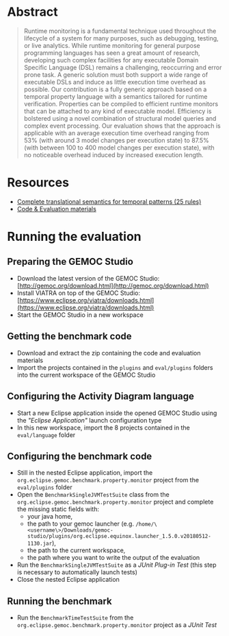 # Abstract

> Runtime monitoring is a fundamental technique used throughout the lifecycle of a system for many purposes, such as debugging, testing, or live analytics. While runtime monitoring for general purpose programming languages has seen a great amount of research, developing such complex facilities for any executable Domain Specific Language (DSL) remains a challenging, reoccurring and error prone task. A generic solution must both support a wide range of executable DSLs and induce as little execution time overhead as possible. Our contribution is a fully generic approach based on a temporal property language with a semantics tailored for runtime verification. Properties can be compiled to efficient runtime monitors that can be attached to any kind of executable model. Efficiency is bolstered using a novel combination of structural model queries and complex event processing. Our evaluation shows that the approach is applicable with an average execution time overhead ranging from 53% (with around 3 model changes per execution state) to 87.5% (with between 100 to 400 model changes per execution state), with no noticeable overhead induced by increased execution length.

# Resources

 - [Complete translational semantics for temporal patterns (25 rules)](https://raw.githubusercontent.com/EPNAauCZDy8i9yocBqo9MKzAt/EPNAauCZDy8i9yocBqo9MKzAt.github.io/master/Runtime_Monitoring_for_Executable_DSLs__Full_Semantics.pdf)
 - [Code & Evaluation materials](https://github.com/EPNAauCZDy8i9yocBqo9MKzAt/EPNAauCZDy8i9yocBqo9MKzAt.github.io/raw/master/evaluation_materials.zip)

# Running the evaluation

## Preparing the GEMOC Studio

 - Download the latest version of the GEMOC Studio: [http://gemoc.org/download.html](http://gemoc.org/download.html)
 - Install VIATRA on top of the GEMOC Studio: [https://www.eclipse.org/viatra/downloads.html](https://www.eclipse.org/viatra/downloads.html)
 - Start the GEMOC Studio in a new workspace

## Getting the benchmark code

 - Download and extract the zip containing the code and evaluation materials
 - Import the projects contained in the `plugins` and `eval/plugins` folders into the current workspace of the GEMOC Studio

## Configuring the Activity Diagram language

 - Start a new Eclipse application inside the opened GEMOC Studio using the *"Eclipse Application"* launch configuration type
 - In this new workspace, import the 8 projects contained in the `eval/language` folder

## Configuring the benchmark code

 - Still in the nested Eclipse application, import the `org.eclipse.gemoc.benchmark.property.monitor` project from the `eval/plugins` folder
 - Open the `BenchmarkSingleJVMTestSuite` class  from the `org.eclipse.gemoc.benchmark.property.monitor` project and complete the missing static fields with: 
    - your java home, 
    - the path to your gemoc launcher (e.g. `/home/\<username\>/Downloads/gemoc-studio/plugins/org.eclipse.equinox.launcher_1.5.0.v20180512-1130.jar`), 
    - the path to the current workspace,
    - the path where you want to write the output of the evaluation
 - Run the `BenchmarkSingleJVMTestSuite` as a *JUnit Plug-in Test* (this step is necessary to automatically launch tests)
 - Close the nested Eclipse application

## Running the benchmark

 - Run the `BenchmarkTimeTestSuite` from the `org.eclipse.gemoc.benchmark.property.monitor` project as a *JUnit Test*
